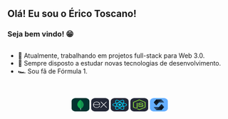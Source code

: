## Olá! Eu sou o Érico Toscano!

### Seja bem vindo! 😁

##

- 🌱 Atualmente, trabalhando em projetos full-stack para Web 3.0.
- :blue_book: Sempre disposto a estudar novas tecnologias de desenvolvimento.
- 🏎️ Sou fã de Fórmula 1.

##
  
<div style="display: inline_block" align="center"><br>
  <img align="center" alt="Erico-Mongo" height="30" width="40" src="https://github.com/tandpfun/skill-icons/blob/main/icons/MongoDB.svg">
  <img align="center" alt="Erico-Express" height="30" width="40" src="https://github.com/tandpfun/skill-icons/blob/main/icons/ExpressJS-Dark.svg">
  <img align="center" alt="Erico-React" height="30" width="40" src="https://github.com/tandpfun/skill-icons/blob/main/icons/React-Dark.svg">
  <img align="center" alt="Erico-NodeJS" height="30" width="40" src="https://github.com/tandpfun/skill-icons/blob/main/icons/NodeJS-Dark.svg">
  <img align="center" alt="Erico-Solidity" height="30" width="40"src="https://github.com/tandpfun/skill-icons/blob/main/icons/Solidity.svg">

</div>
